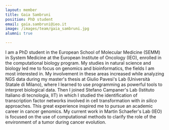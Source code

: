 ```yaml
---
layout: member
title: Gaia Sambruni
position: PhD student
email: gaia.sambruni@ieo.it
image: /images/team/gaia_sambruni.jpg
alumni: true

---
```


I am a PhD student in the European School of Molecular Medicine (SEMM) in System Medicine at the European Institute of Oncology (IEO), enrolled in the computational biology program. My studies in natural science and biology led me to focus on genomics and bioinformatics, the fields I am most interested in. My involvement in these areas increased while analyzing NGS data during my master's thesis at Giulio Pavesi's Lab (Università Statale di Milano), where I learned to use programming as powerful tools to interpret biological data. Then I joined Stefano Campaner's Lab (Istituto Italiano di tecnologia, IIT) in which I studied the identification of transcription factor networks involved in cell transformation with *in silico* approaches. This great experience inspired me to pursue an academic career in cancer genomics. My current work in Martin Schaefer's Lab (IEO) is focused on the use of computational methods to clarify the role of the environment of a tumor during cancer evolution.
